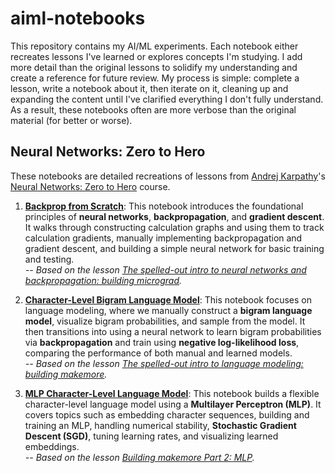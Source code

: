 # aiml-notebooks

This repository contains my AI/ML experiments. Each notebook either recreates lessons I've learned or explores concepts I'm studying. I add more detail than the original lessons to solidify my understanding and create a reference for future review. My process is simple: complete a lesson, write a notebook about it, then iterate on it, cleaning up and expanding the content until I've clarified everything I don't fully understand. As a result, these notebooks often are more verbose than the original material (for better or worse).

## Neural Networks: Zero to Hero

These notebooks are detailed recreations of lessons from [Andrej Karpathy](https://karpathy.ai/)'s [Neural Networks: Zero to Hero](https://karpathy.ai/zero-to-hero.html) course. 

1. **[Backprop from Scratch](https://github.com/tsilva/aiml-notebooks/blob/main/001-backprop-from-scratch.ipynb)**: This notebook introduces the foundational principles of **neural networks**, **backpropagation**, and **gradient descent**. It walks through constructing calculation graphs and using them to track calculation gradients, manually implementing backpropagation and gradient descent, and building a simple neural network for basic training and testing.  
   _-- Based on the lesson [The spelled-out intro to neural networks and backpropagation: building micrograd](https://www.youtube.com/watch?v=VMj-3S1tku0)._ 

2. **[Character-Level Bigram Language Model](https://colab.research.google.com/github/tsilva/aiml-notebooks/blob/main/002-character-level-bigram-language-model.ipynb)**: This notebook focuses on language modeling, where we manually construct a **bigram language model**, visualize bigram probabilities, and sample from the model. It then transitions into using a neural network to learn bigram probabilities via **backpropagation** and train using **negative log-likelihood loss**, comparing the performance of both manual and learned models.  
   _-- Based on the lesson [The spelled-out intro to language modeling: building makemore](https://www.youtube.com/watch?v=PaCmpygFfXo)._ 

3. **[MLP Character-Level Language Model](https://github.com/tsilva/aiml-notebooks/blob/main/003-mlp-character-level-language-model.ipynb)**: This notebook builds a flexible character-level language model using a **Multilayer Perceptron (MLP)**. It covers topics such as embedding character sequences, building and training an MLP, handling numerical stability, **Stochastic Gradient Descent (SGD)**, tuning learning rates, and visualizing learned embeddings.  
   _-- Based on the lesson [Building makemore Part 2: MLP](https://www.youtube.com/watch?v=TCH_1BHY58I)._ 

